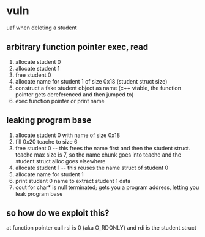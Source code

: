 # vuln

uaf when deleting a student

## arbitrary function pointer exec, read


1. allocate student 0
2. allocate student 1
3. free student 0
4. allocate name for student 1 of size 0x18 (student struct size)
5. construct a fake student object as name (c++ vtable, the function pointer gets dereferenced and then jumped to)
6. exec function pointer or print name

## leaking program base

1. allocate student 0 with name of size 0x18
2. fill 0x20 tcache to size 6
3. free student 0 -- this frees the name first and then the student struct. tcache max size is 7, so the name chunk goes into tcache and the student struct alloc goes elsewhere
4. allocate student 1 -- this reuses the name struct of student 0
5. allocate name for student 1
6. print student 0 name to extract student 1 data
7. cout for char* is null terminated; gets you a program address, letting you leak program base


## so how do we exploit this?

at function pointer call rsi is 0 (aka O_RDONLY) and rdi is the student struct